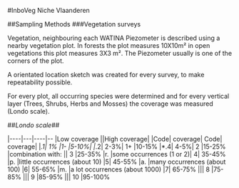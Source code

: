 #InboVeg Niche Vlaanderen

##Sampling Methods
###Vegetation surveys

Vegetation, neighbouring each WATINA Piezometer is described using a nearby vegetation plot. In forests the plot measures 10X10m² in open vegetations this plot measures 3X3 m². The Piezometer usually is one of the corners of the plot.

A orientated location sketch was created for every survey, to make repeatability possible. 

For every plot, all occurring species were determined and for every vertical layer (Trees, Shrubs, Herbs and Mosses) the coverage was measured (Londo scale).

##*Londo scale*##

|----|---|----|--
|Low coverage	||High coverage|
|Code|	coverage|	Code|	coverage|
|*.1|	1%	|1-	|5-10%|
|*.2|	2-3%|	1+	|10-15%
|*.4|	4-5%|	2	|15-25%
|combination with: ||	3	|25-35%
|r.	|some occurrences (1 or 2)|	4|	35-45%
|p.	|little occurrences (about 10)	|5|	45-55%
|a.	|many occurrences (about 100)	|6|	55-65%
|m.	|a lot occurrences (about 1000)   |7|	65-75%
|||		8	|75-85%
|||		9	|85-95%
|||		10	|95-100%





 





